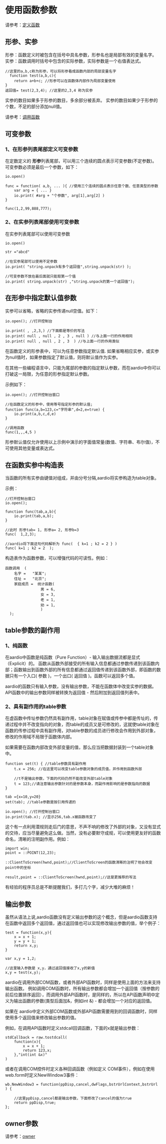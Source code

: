 # 使用函数参数

 请参考：[定义函数](the%20language/function/definitions)

## 形参、实参

形参：函数定义时被包含在括号中具名参数，形参名也是局部有效的变量名字。
实参：函数调用时括号中包含的实际参数，实际参数是一个右值表达式。

``` aau
//这里的a,b,c称为形参，可以将形参看成函数内部的局部变量名字
  function test(a,b,c){
    return a+b+c; //形参可以在函数体内部作为局部变量使用
}
返回值= test(2,3,4); //这里的2,3,4 称为实参
```

实参的数目如果多于形参的数目，多余部分被丢弃。
实参的数目如果少于形参的个数，不足的部分添加null值。

请参考：[调用函数](the%20language/function/definitions#call)

## 可变参数

### 1、在形参列表尾部定义可变参数

在定数定义的 **形参**列表尾部，可以用三个连续的圆点表示可变参数(不定参数)。
可变参数必须是最后一个参数，如下：

``` aau
io.open()

func = function( a,b, ... ){ //使用三个连续的圆点表示任意个数、任意类型的参数
	var arg = { ... }
	io.print( #arg + "个参数", arg[1],arg[2] )
}

func(1,2,99,888,777);
```

### 2、在实参列表尾部使用可变参数

在实参列表尾部可以使用可变参数

``` aau
io.open()

str ="abcd"

//在实参尾部可以使用不定参数
io.print( "string.unpack有多个返回值",string.unpack(str) );

//可变参数不放在最后面就只能取第一个值
io.print( string.unpack(str) ,"string.unpack的第一个返回值");
```

## 在形参中指定默认值参数

实参可以省略，省略的实参传递null空值。如下：

``` aau
io.open(); //打开控制台

io.print( , ,2,3,) //下面都是等价的写法
io.print( null , null , 2 , 3 , null ) //与上面一行的作用相同
io.print( null , null , 2 , 3  ) //与上面一行的作用类似
```


在函数定义的形参表中，可以为任意参数指定默认值.
如果省略相应实参，或实参为null值时，如果参数指定了默认值，则将默认值作为实参。

 在其他一些编程语言中，只能为尾部的参数的指定默认参数，而在aardio中你可以打破这一局限，为任意的形参指定默认参数。

 示例如下：

``` aau
io.open(); //打开控制台窗口

//在函数定义的形参中，使用等号指定形参的默认值;
function func(a,b=123,c="字符串",d=2,e=true) {
	io.print(a,b,c,d,e)
}

//调用函数
func(1,,,4,5 )
```


 形参默认值仅允许使用以上示例中演示的字面值常量(数值、字符串、布尔值)，不可使用其他变量或表达式。

## 在函数实参中构造表

当函数的所有实参由键值对组成，并由分号分隔,aardio将实参构造为table对象。

示例：

``` aau
//打开控制台窗口
io.open();

function func(tab,a,b){
	io.print(tab,a,b);
}

//此时 形参tab= 1, 形参a= 2, 形参b=3
func(  1,2,3);

//aardio将下面这句代码解析为 func(  { k=1 ; k2 = 2 } )
func( k=1 ; k2 = 2  );
```

构造表作为函数参数，可以增强代码的可读性。例如：

``` aau
函数调用  (
    名字 =   "某某";
    住址 =   "北京";
    家庭成员 =  统计函数(
				男 = 6,
				女 = 3,
				老 = 1,
				幼 = 1,
				)
  );
```

## table参数的副作用

### 1、纯函数

在aardio中函数是纯函数（Pure Function）- 输入输出数据流都是显式（Explicit）的。
函数从函数外部接受的所有输入信息都通过参数传递到该函数内部；函数输出到函数外部的所有信息都通过返回值传递到该函数外部，即函数的数据只有一个入口( 参数 )，一个出口( 返回值 )。函数可以返回多个值。

aardio的函数只有输入参数，没有输出参数，不能在函数体中改变实参的数据。
API函数中的输出参数同样被转换为返回值 - 然后附加到返回值列表中。


### 2、具有副作用的table参数

在虚函数中传址参数仍然具有副作用，table对象在赋值或传参中都是传址的，传递过程中并不改变指向的对象，而table的成员又是可修改的，这就使table对象在函数的传参过程中具有副作用，对table参数的成员进行修改会作用到外部对象，修改的作用域不局限于函数体内部。

如果需要在函数内部改变外部变量的值，那么应当把数据封装到一个table对象中。

``` aau
function set(t) { //table参数具有副作用
    t.x = 256; //在这里可以改变table参数对象的成员值，并作用到函数外部

    //t不是输出参数，下面的代码仍然不能改变外部table对象
    t = 123;//请注意输出参数针对的是参数本身，而副作用影响的是参数指向的数据
}

tab ={x=10,y=20}
set(tab); //table参数是按引用传递的

io.open(); //打开控制台窗口
io.print(tab.x); //显示256,tab.x被函数改变了
```

这个有一点利用潜规则走后门的意思，不声不响的修改了外部的对象，又没有显式的交待，应当尽量避免这么做。当然，没有必要默守成规，可以使用更友好的函数命名，清晰的注明副作用。例如：

``` aau
import win;
point = ::POINT(12,23);

::ClientToScreen(hwnd,point);//ClientToScreen的函数清晰的注明了他会改变point中的坐标

result,point = ::ClientToScreen(hwnd,point);//这是更推荐的写法
```

有经验的程序员总是不断提醒我们，多打几个字，减少大堆的麻烦！

## 输出参数

虽然从语法上说,aardio函数没有定义输出参数的这个概念，但是aardio函数支持在函数中返回多个返回值，通过返回值也可以实现修改输出参数的值，举个例子：

``` aau
test = function(x,y){
	x = x + 1;
	y = y + 1;
	return x,y;
}

var x,y = 1,2;

//这里输入参数是 x,y，通过返回值接收了x,y的新值
x,y = test(x,y);
```


aardio在调用外部COM函数，或者外部API函数时，同样是使用上面的方法来支持输出函数。
例如调用COM函数时，所有输出参数都会增加一个返回值（按参数的前后位置排序返回），而调用外部API函数时，是同样的，所以在API函数声明中定义为输出函数的参数(类型后面加&，例如int &) - 都会增加一个对应的返回值。

如果在 aardio中定义外部COM函数或外部API函数需要用到的回调函数时，同样使用多个返回值来修改输出参数的值。


例如，在调用API函数时定义stdcall回调函数，下面的x就是输出参数：

``` aau
stdCallback = raw.tostdcall(
	function(x){
		x = x + 1;
		return 123,x;
	},"int(int &x)"
)
```



或者在调用COM控件时定义各种回调函数（例如定义 COM事件），例如在使用web.form时定义NewWindow3事件：

``` aau
wb.NewWindow3 = function(ppDisp,cancel,dwFlags,bstrUrlContext,bstrUrl ) {

    //这里ppDisp,cancel都是输出参数，下面修改了cancel的值为true
    return ppDisp,true;
};
```

## owner参数

请参考：[owner](the%20language/function/owner)
